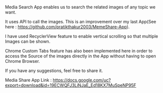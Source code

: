 Media Search App enables us to search the related images of any topic we want.

It uses API to call the images. This is an improvement over my last App(See here : https://github.com/pratikthakur2003/MemeShare-App).

I have used RecyclerView feature to enable vertical scrolling so that multiple Images can be shown.

Chrome Custom Tabs feature has also been implemented here in order to access the Source of the images directly in the App without having to open Chrome Browser.

If you have any suggestions, feel free to share it.

Media Share App Link : 
https://docs.google.com/uc?export=download&id=19ECWQFJ3LiNJaE_Ed18KX7MuSpeNP95F
